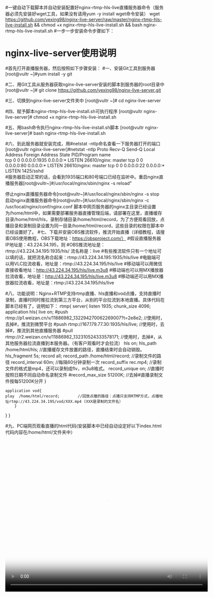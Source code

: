 #一键自动下载脚本并自动安装配置好nginx-rtmp-hls-live直播服务器命令（服务器必须先安装好wget工具，如果没有请用yum -y install wget命令安装）
wget https://github.com/yexing98/nginx-live-server/raw/master/nginx-rtmp-hls-live-install.sh && chmod +x nginx-rtmp-hls-live-install.sh && bash nginx-rtmp-hls-live-install.sh
#一步一步安装命令步骤如下：
# nginx-live-server使用说明
#首先打开直播服务器，然后按照如下步骤安装：
#一、安装Git工具到服务器
[root@vultr ~]#yum install -y git

#二、用Git工具从服务器获取nginx-live-server安装的脚本到服务器的root目录中
[root@vultr ~]# git clone https://github.com/yexing98/nginx-live-server.git

#三、切换到nginx-live-server文件夹中
[root@vultr ~]# cd nginx-live-server

#四、赋予脚本nginx-rtmp-hls-live-install.sh可执行程序
[root@vultr nginx-live-server]# chmod +x nginx-rtmp-hls-live-install.sh

#五、用bash命令执行nginx-rtmp-hls-live-install.sh脚本
[root@vultr nginx-live-server]# bash nginx-rtmp-hls-live-install.sh

#六、到此服务器就安装完成，用#netstat -ntlp命名查看一下服务器打开的端口
[root@vultr nginx-live-server]#netstat -ntlp
Proto Recv-Q Send-Q Local Address           Foreign Address         State       PID/Program name    
tcp        0      0 0.0.0.0:1935            0.0.0.0:*               LISTEN      26610/nginx: master 
tcp        0      0 0.0.0.0:80              0.0.0.0:*               LISTEN      26610/nginx: master 
tcp        0      0 0.0.0.0:22              0.0.0.0:*               LISTEN      1425/sshd     
#服务器启动正常的话，会看到1935端口和80号端口已经在监听中。重启nginx直播服务器[root@vultr~]#/usr/local/nginx/sbin/nginx -s reload"

停止nginx直播服务器命令[root@vultr~]#/usr/local/nginx/sbin/nginx -s stop 
启动nginx直播服务器命令[root@vultr~]#/usr/local/nginx/sbin/nginx -c  /usr/local/nginx/conf/nginx.conf
脚本中网页服务器的nginx主目录已经设置为/home/html中，如果需要部署服务器直播管理后端，请部署在这里，直播缓存目录/home/html/hls，录制存储目录/home/html/record，为了方便观看回放，点播目录和录制目录设置为同一目录/home/html/record，这些目录的权限在脚本中已经设置好了。
#七、下载并安装OBS推流软件，推流开始直播（详细教程，请搜索OBS使用教程，OBS下载地址：https://obsproject.com/）
#假设直播服务器IP地址是：43.224.34.195，则
#OBS推流地址是：rtmp://43.224.34.195:1935/hls/  流名称是：live
#有些推流软件只有一个地址可以填的话，就把流名称合起来：rtmp://43.224.34.195:1935/hls/live
#电脑端可以用VLC拉流收看，地址是：rtmp://43.224.34.195/hls/live
#移动端可以用微信直接收看地址：http://43.224.34.195/hls/live.m3u8
#移动端也可以用MX播放器拉流收看，地址是：http://43.224.34.195/hls/live.m3u8
#移动端还可以用MX播放器拉流收看，地址是：rtmp://43.224.34.195/hls/live

#八、功能说明：Nginx+RTMP支持rtmp直播、hls直播和vod点播，支持直播时录制，直播时同时推拉流到第三方平台，从别的平台拉流到本地直播。具体代码在脚本已经有了，说明如下：
rtmp{
	server{
		listen 1935;
		chunk_size 4096;
	application hls{
	live on;
	#push rtmp://p1.weizan.cn/v/11886982_132294270062269007?t=2e8e2;   //使用时，去掉#，推流到微赞平台
	#push rtmp://167.179.77.30:1935/hls/live;                         //使用时，去掉#，推流到其他直播服务器
	#pull rtmp://r2.weizan.cn/v/11886982_132310524333578171;          //使用时，去掉#，从其他服务器拉流直播到本服务器。（有客户观看时才会拉流）
	hls on;
	hls_path /home/html/hls;                      //直播缓存文件放置的路径，直播结束时会自动销毁。
	hls_fragment 5s;
	record all;
	record_path /home/html/record;               //录制文件的路径
	record_interval 60m;                         //每隔60分钟录制一次
	record_suffix rec.mp4;                      //录制文件的格式是mp4，还可以录制成flv，m3u8格式。
	record_unique on;                           //直播时按照日期不同自动命名录制文件
	#record_max_size 51200K;                    //去掉#直播录制文件按每51200K分开
	}

	application vod{                           
	play  /home/html/record;        //回放点播的路径：点播只支持RTMP方式，点播地址rtmp://43.224.34.195/vod/XXX.mp4 (XXX是录制的文件名）
        }
}
}

#九、PC端网页观看直播的html代码(安装脚本中已经自动设定好以下index.html代码内容在/home/html/文件夹中）

<head>
    <title>live</title>
    <meta charset="utf-8">
    <link href="http://vjs.zencdn.net/5.5.3/video-js.css" rel="stylesheet">
    <!-- If you'd like to support IE8 -->
    <script src="http://vjs.zencdn.net/ie8/1.1.1/videojs-ie8.min.js"></script>
    <script src="http://vjs.zencdn.net/5.5.3/video.js"></script>
</head>
<body>
<video id="my-video" class="video-js" controls preload="auto" width="640" height="480"
       poster="http://ppt.downhot.com/d/file/p/2014/08/12/9d92575b4962a981bd9af247ef142449.jpg" data-setup="{}">
    <source src="rtmp://43.224.34.195/hls/live" type="rtmp/flv">      #这里是直播服务器地址#
    </p>
</video>

